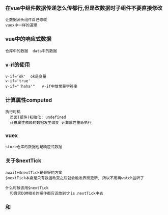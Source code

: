 ### 在vue中组件数据传递怎么传都行,但是改数据时子组件不要直接修改
    让数据源头组件自己修改
    vuex中一样的道理
### vue中的响应式数据
    仓库中的数据  data中的数据

### v-if的使用
    v-if='ok'  ok是变量
    v-if='true'
    v-if="'haha'"   v-if中放常量字符串

### 计算属性computed
    执行时机
      页面(组件)初始化: undefined
      计算属性依赖的数据发生改变 计算属性重新执行

### vuex
    store仓库的数据也是响应式数据

### 关于$nextTick
    await+$nextTick是最好的方案
    $nextTick本身是只有数据改变之后就会触发界面更新, 所以不用再watch监听了
    
    什么时候该用$nextTick 
      和真实DOM相关的操作都应该放到this.nextTick中去
### <templete>和<block>